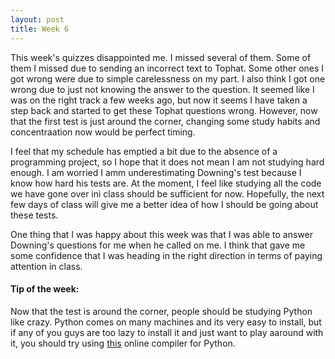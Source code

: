 ```yaml
---
layout: post
title: Week 6
---
```


This week's quizzes disappointed me. I missed several of them. Some of them I missed due to sending an incorrect text to Tophat. Some other ones I got wrong were due to simple carelessness on my part. I also think I got one wrong due to just not knowing the answer to the question. It seemed like I was on the right track a few weeks ago, but now it seems I have taken a step back and started to get these Tophat questions wrong. However, now that the first test is just around the corner, changing some study habits and concentraation now would be perfect timing. 

I feel that my schedule has emptied a bit due to the absence of a programming project, so I hope that it does not mean I am not studying hard enough. I am worried I amm underestimating Downing's test because I know how hard his tests are. At the moment, I feel like studying all the code we have gone over ini class should be sufficient for now. Hopefully, the next few days of class will give me a better idea of how I should be going about these tests.

One thing that I was happy about this week was that I was able to answer Downing's questions for me when he called on me. I think that gave me some confidence that I was heading in the right direction in terms of paying attention in class.

#### Tip of the week:
Now that the test is around the corner, people should be studying Python like crazy. Python comes on many machines and its very easy to install, but if any of you guys are too lazy to install it and just want to play aaround with it, you should try using [this](https://repl.it/) online compiler for Python.
